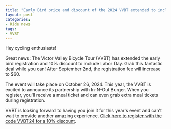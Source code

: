 ```yaml
---
title: "Early Bird price and discount of the 2024 VVBT extended to include Labor Day"
layout: post
categories:
- Ride news
tags: 
- VVBT
---
```


Hey cycling enthusiasts!

Great news: The Victor Valley Bicycle Tour (VVBT) has extended the early bird registration and 10% discount to include Labor Day. Grab this fantastic deal while you can! After September 2nd, the registration fee will increase to $60.

The event will take place on October 26, 2024. This year, the VVBT is excited to announce its partnership with In-N-Out Burger. When you register, you'll receive a meal ticket and can even grab extra meal tickets during registration.

VVBT is looking forward to having you join it for this year's event and can't wait to provide another amazing experience. [Click here to register with the code VVBT24 for a 10% discount](https://endurancecui.active.com/new/events/90255916/select-race?e4p=a5294f69-9495-4ae0-89c8-1894329b1701&e4ts=1725022295&e4q=62d82b98-a8a2-4db7-823d-b5e04ed323a4&e4c=active&e4e=snawe00000000&e4h=6f34c10cb1848cddf417d42dd89e7bad&rcid=35553451-8680-42A6-9AC8-8A00BF858C2F&mrrId=2837e90d-a068-48fa-9131-d48c3b8252d5&e4rt=Safetynet&error=login_required&state=553ab3a8-cdda-452d-810a-e466e0eab1fd&_p=9831733674899796).
